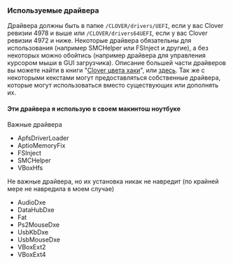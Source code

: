 ### Используемые драйвера

Драйвера должны быть в папке `/CLOVER/drivers/UEFI`, если у вас Clover ревизии 4978 и выше или `/CLOVER/drivers64UEFI`, если у вас Clover ревизии 4972 и ниже. Некоторые драйвера обязательны для использования (например SMCHelper или FSInject и другие), а без некоторых можно обойтись (например драйвера для управления курсором мыши в GUI загрузчика). Описание большей части драйверов вы можете найти в книги "[Clover цвета хаки](https://sourceforge.net/projects/cloverefiboot/files/Documents/)", или [здесь](https://vk.com/topic-12954845_40124589). Так же с некоторыми кекстами могут предоставляться собственные драйвера, которые могут использоваться вместо существующих или дополнять их.

#### Эти драйвера я использую в своем макинтош ноутбуке

Важные драйвера

- ApfsDriverLoader
- AptioMemoryFix
- FSInject
- SMCHelper
- VBoxHfs

Не важные драйвера, но их установка никак не навредит (по крайней мере не навредила в моем случае)

- AudioDxe
- DataHubDxe
- Fat
- Ps2MouseDxe
- UsbKbDxe
- UsbMouseDxe
- VBoxExt2
- VBoxExt4
